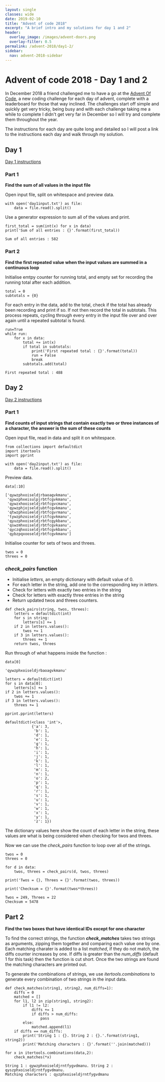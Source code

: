 ```yaml
---
layout: single
classes: wide
date: 2019-02-10
title: "Advent of code 2018"
excerpt: "A brief intro and my solutions for day 1 and 2"
header:
  overlay_image: /images/advent-doors.png
  overlay-filter: 0.5
permalink: /advent-2018/day1-2/
sidebar:
  nav: advent-2018-sidebar
---
```

# Advent of code 2018 - Day 1 and 2

In December 2018 a friend challenged me to have a go at the [Advent Of Code](https://adventofcode.com/2018), a new coding challenge for each day of advent, complete with a leaderboard for those that way inclined. The challenges start off simple and quickly get very tricky, being busy and with each challenge taking me a while to complete I didn't get very far in December so I will try and complete them throughout the year.

The instructions for each day are quite long and detailed so I will post a link to the instructions each day and walk through my solution.

## Day 1
[Day 1 instructions](https://adventofcode.com/2018/day/1)

### Part 1
**Find the sum of all values in the input file**

Open input file, split on whitespace and preview data. 


```
with open('day1input.txt') as file:
    data = file.read().split()
```

Use a generator expression to sum all of the values and print.


```
first_total = sum(int(x) for x in data)
print('Sum of all entries : {}'.format(first_total))
```

    Sum of all entries : 582


### Part 2
**Find the first repeated value when the input values are summed in a continuous loop**

Initialise emtpy counter for running total, and empty set for recording the running total after each addition.


```
total = 0
subtotals = {0}
```

For each entry in the data, add to the total, check if the total has already been recording and print if so. If not then record the total in subtotals. This process repeats, cycling through every entry in the input file over and over again until a repeated subtotal is found.


```
run=True
while run:
    for x in data:
        total += int(x)
        if total in subtotals:
            print('First repeated total : {}'.format(total))
            run = False
            break
        subtotals.add(total)
```

    First repeated total : 488

## Day 2 
[Day 2 instructions](https://adventofcode.com/2018/day/2)
### Part 1
**Find counts of input strings that contain exactly two or three instances of a character, the answer is the sum of these counts**

Open input file, read in data and split it on whitespace.


```
from collections import defaultdict
import itertools
import pprint

with open('day2input.txt') as file:
    data = file.read().split()
```

Preview data.


```
data[:10]
```




    ['qywzphxoiseldjrbaoagvkmanu',
     'qywzphxeisulpjrbtfcgvkmanu',
     'qywzxhooiseldjrbtfcgvcmanu',
     'qywzphjojseldjubtfcgvkmanu',
     'qtwzphxoieeldjrbtfcgvrmanu',
     'tywzphzoiseldjritfcgvkmanu',
     'qyuzphxoiseldjrbtfcgykbanu',
     'qswzmhxoiseldjrbtfcgvkaanu',
     'qyczqhxoiseldjrbtfcgvkbanu',
     'qybzpqxooseldjrbtfcgvkmanu']



Initialise counter for sets of twos and threes.


```
twos = 0
threes = 0
```

### *check_pairs* function
- Initialise *letters*, an empty dictionary with default value of 0.
- For each letter in the string, add one to the corresponding key in *letters*.
- Check for letters with exactly two entries in the string
- Check for letters with exactly three entries in the string
- Return updated twos and threes counters.


```
def check_pairs(string, twos, threes):
    letters = defaultdict(int)
    for s in string:
        letters[s] += 1
    if 2 in letters.values():
        twos += 1
    if 3 in letters.values():
        threes += 1
    return twos, threes
```

Run through of what happens inside the function :


```
data[0]
```




    'qywzphxoiseldjrbaoagvkmanu'




```
letters = defaultdict(int)
for s in data[0]:
    letters[s] += 1
if 2 in letters.values():
    twos += 1
if 3 in letters.values():
    threes += 1

pprint.pprint(letters)
```

    defaultdict(<class 'int'>,
                {'a': 3,
                 'b': 1,
                 'd': 1,
                 'e': 1,
                 'g': 1,
                 'h': 1,
                 'i': 1,
                 'j': 1,
                 'k': 1,
                 'l': 1,
                 'm': 1,
                 'n': 1,
                 'o': 2,
                 'p': 1,
                 'q': 1,
                 'r': 1,
                 's': 1,
                 'u': 1,
                 'v': 1,
                 'w': 1,
                 'x': 1,
                 'y': 1,
                 'z': 1})

The dictionary values here show the count of each letter in the string, these values are what is being considered when checking for twos and threes.

Now we can use the *check_pairs* function to loop over all of the strings. 


```
twos = 0
threes = 0

for d in data:
    twos, threes = check_pairs(d, twos, threes)
    
print('Twos = {}, Threes = {}'.format(twos, threes))

print('Checksum = {}'.format(twos*threes))
```

    Twos = 249, Threes = 22
    Checksum = 5478

## Part 2
**Find the two boxes that have identical IDs except for one character**

To find the correct strings, the function ***check_matches*** takes two strings as arguments, zipping them together and comparing each value one by one. Each matching charater is added to a list *matched*, if they do not match, the diffs counter increases by one. If diffs is greater than the *num_diffs* (default 1 for this task) then the function is cut short. Once the two strings are found the matching characters are printed out. 

To generate the combinations of strings, we use *itertools.combinations* to generate every combination of two strings in the input data.
```
def check_matches(string1, string2, num_diffs=1):
    diffs = 0
    matched = []
    for l1, l2 in zip(string1, string2):
        if l1 != l2:
            diffs += 1
            if diffs > num_diffs:
                pass
        else:
            matched.append(l1)
    if diffs == num_diffs:
        print('String 1 : {}. String 2 : {}.'.format(string1, string2))
        print('Matching characters : {}'.format(''.join(matched)))
        
for x in itertools.combinations(data,2):
    check_matches(*x)
```


    String 1 : qywzphxoiseldjrntfygvdmanu. String 2 : qyszphxoiseldjrntfygvdmanu.
    Matching characters : qyzphxoiseldjrntfygvdmanu
